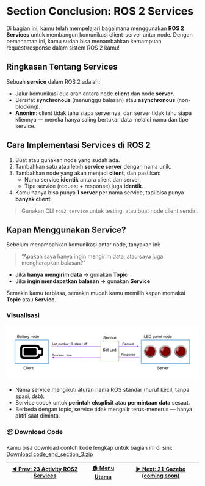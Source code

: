 # Section Conclusion: ROS 2 Services

Di bagian ini, kamu telah mempelajari bagaimana menggunakan **ROS 2 Services** untuk membangun komunikasi client-server antar node. Dengan pemahaman ini, kamu sudah bisa menambahkan kemampuan request/response dalam sistem ROS 2 kamu!

## Ringkasan Tentang Services

Sebuah **service** dalam ROS 2 adalah:

- Jalur komunikasi dua arah antara node **client** dan node **server**.
- Bersifat **synchronous** (menunggu balasan) atau **asynchronous** (non-blocking).
- **Anonim**: client tidak tahu siapa servernya, dan server tidak tahu siapa kliennya — mereka hanya saling bertukar data melalui nama dan tipe service.

## Cara Implementasi Services di ROS 2

1. Buat atau gunakan node yang sudah ada.
2. Tambahkan satu atau lebih **service server** dengan nama unik.
3. Tambahkan node yang akan menjadi **client**, dan pastikan:
   - Nama service **identik** antara client dan server.
   - Tipe service (request + response) juga **identik**.
4. Kamu hanya bisa punya **1 server** per nama service, tapi bisa punya **banyak client**.

> Gunakan CLI `ros2 service` untuk testing, atau buat node client sendiri.

## Kapan Menggunakan Service?

Sebelum menambahkan komunikasi antar node, tanyakan ini:
> “Apakah saya hanya ingin mengirim data, atau saya juga mengharapkan balasan?”

- Jika **hanya mengirim data** → gunakan **Topic**
- Jika **ingin mendapatkan balasan** → gunakan **Service**

Semakin kamu terbiasa, semakin mudah kamu memilih kapan memakai **Topic** atau **Service**.

### Visualisasi

![conclusion services](/assets/conclusion_services.png)

- Nama service mengikuti aturan nama ROS standar (huruf kecil, tanpa spasi, dsb).
- Service cocok untuk **perintah eksplisit** atau **permintaan data** sesaat.
- Berbeda dengan topic, service tidak mengalir terus-menerus — hanya aktif saat diminta.

### 📦 Download Code

Kamu bisa download contoh kode lengkap untuk bagian ini di sini:  
[Download code_end_section_3.zip](code_end_section_3.zip)

| [◀️ Prev: 23 Activity ROS2 Services](../20_activity_ros2_services/) | [🏠 Menu Utama](/) | [▶️ Next: 21 Gazebo (coming soon)](/) |
| ------------------------------------------------------------------ | ----------------- | ------------------------------------ |
